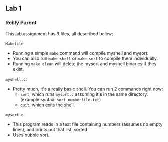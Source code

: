 ## Lab 1
### Reilly Parent

This lab assignment has 3 files, all described below:

`Makefile`:
* Running a simple `make` command will compile myshell and mysort.
* You can also run `make shell` or `make sort` to compile them individually.
* Running `make clean` will delete the mysort and myshell binaries if they exist.

`myshell.c`:
* Pretty much, it's a really basic shell. You can run 2 commands right now:
    * `sort`, which runs `mysort.c` assuming it's in the same directory. (example syntax: `sort numberfile.txt`)
    * `quit`, which exits the shell.

`mysort.c`:
* This program reads in a text file containing numbers (assumes no empty lines), and prints out that list, sorted
* Uses bubble sort.

